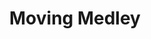 ---
pid: MP37
title: Moving Medley
location_transcription: Throughout the city
zipcode: MA02144
outside_phl: 'Somerville MA '
neighborhood: 
age: '27'
age_range: 20-29
instagram: 
image_file_name: MP_37.jpg
proposal_transcription: A parade that moves throughout many neighborhoods of Philly.
  Each neighborhood can choose a song or style of music that they feel reflects their
  home, and that will inform the music is played as the parade moves through that
  neighborhood.
topic: Inclusivity,Music,Neighborhoods,Philadelphia
topic_summary: 0, 0, 0, 0
type: Parade
keywords_other: 
credit: Matt
image_labels: 
twitter: 
facebook: 
permalink: "/monuments/mp37/"
layout: item-page
---